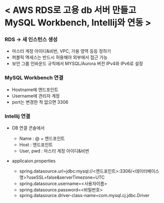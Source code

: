 # < AWS RDS로 고용 db 서버 만들고 MySQL Workbench, Intellij와 연동 >

### RDS -> 새 인스턴스 생성
- 마스터 계정 아이디&비번, VPC, 가용 영역 등등 정하기
- 퍼블릭 액세스는 반드시 허용해야 외부에서 접근 가능
- 보안 그룹 인바운드 규칙에서 MYSQL/Aurora 버전 IPv4와 IPv6로 설정

### MySQL Workbench 연결
- Hostname에 엔드포인트
- Username에 관리자 계정
- port는 변경한 적 없으면 3306

### Intellij 연결
- DB 연결 콘솔에서
  - Name : @ + 엔드포인트
  - Host : 엔드포인트
  - User, pwd : 마스터 게정 아이디&비번

- applicaion.properties
  - spring.datasource.url=jdbc:mysql://<엔드포인트>:3306/<데이터베이스명>?useSSL=false&serverTimezone=UTC
  - spring.datasource.username=<사용자이름>
  - spring.datasource.password=<비밀번호>
  - spring.datasource.driver-class-name=com.mysql.cj.jdbc.Driver
